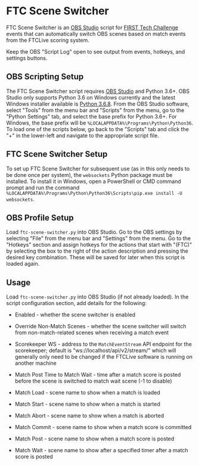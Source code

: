 # FTC Scene Switcher

FTC Scene Switcher is an [OBS Studio](https://obsproject.com/) script for [FIRST Tech Challenge](https://www.firstinspires.org/robotics/ftc) events that can automatically switch OBS scenes based on match events from the FTCLive scoring system.

Keep the OBS "Script Log" open to see output from events, hotkeys, and settings buttons.


## OBS Scripting Setup

The FTC Scene Switcher script requires [OBS Studio](https://obsproject.com/) and Python 3.6+. OBS Studio only supports Python 3.6 on Windows currently and the latest Windows installer available is [Python 3.6.8](https://www.python.org/ftp/python/3.6.8/python-3.6.8-amd64.exe). From the OBS Studio software, select "Tools" from the menu bar and "Scripts" from the menu, go to the "Python Settings" tab, and select the base prefix for Python 3.6+. For Windows, the base prefix will be `%LOCALAPPDATA%\Programs\Python\Python36`. To load one of the scripts below, go back to the "Scripts" tab and click the "+" in the lower-left and navigate to the appropriate script file.


## FTC Scene Switcher Setup

To set up FTC Scene Switcher for subsequent use (as in this only needs to be done once per system), the `websockets` Python package must be installed. To install it in Windows, open a PowerShell or CMD command prompt and run the command `%LOCALAPPDATA%\Programs\Python\Python36\Scripts\pip.exe install -U websockets`.


## OBS Profile Setup

Load `ftc-scene-switcher.py` into OBS Studio. Go to the OBS settings by selecting "File" from the menu bar and "Settings" from the menu. Go to the "Hotkeys" section and assign hotkeys for the actions that start with "(FTC)" by selecting the box to the right of the action description and pressing the desired key combination. These will be saved for later when this script is loaded again.


## Usage

Load `ftc-scene-switcher.py` into OBS Studio (if not already loaded). In the script configuration section, add details for the following:

* Enabled - whether the scene switcher is enabled
* Override Non-Match Scenes - whether the scene switcher will switch from non-match-related scenes when receiving a match event
* Scorekeeper WS - address to the `MatchEventStream` API endpoint for the scorekeeper; default is "ws://localhost/api/v2/stream/" which will generally only need to be changed if the FTCLive software is running on another machine
* Match Post Time to Match Wait - time after a match score is posted before the scene is switched to match wait scene (-1 to disable)

* Match Load - scene name to show when a match is loaded
* Match Start - scene name to show when a match is started
* Match Abort - scene name to show when a match is aborted
* Match Commit - scene name to show when a match score is committed
* Match Post - scene name to show when a match score is posted
* Match Wait - scene name to show after a specified timer after a match score is posted
